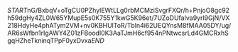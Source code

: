 $START$nG/BxbqV+oTgCU0PZhylEWtLLg0rbMCMziSvgrFXQr/h+PnjoO8gc92h59dgHy4ZL0W65YMupE5s0K755Y1kwG5K96et/7UZoDUfaIva9yrl9GjN/VX218HdyHe4phATym2VM+nv0KBHUlToR/Tbln4i62UEQYnsM8fMAA05DY/ug/AR6sWfbn1rIgAWY4Z01zFBoodl0K3AaTJmH6cf954nPNtwcsrLd4GMCRxhSgqHZheTkninqTPpF0yxDvxa$END$